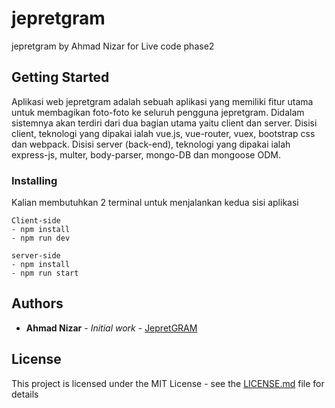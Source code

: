 # jepretgram
jepretgram by Ahmad Nizar for Live code phase2

## Getting Started

Aplikasi web jepretgram adalah sebuah aplikasi yang memiliki fitur utama untuk membagikan foto-foto
ke seluruh pengguna jepretgram. Didalam sistemnya akan terdiri dari dua bagian utama yaitu client dan server. Disisi client, teknologi yang dipakai ialah vue.js, vue-router, vuex, bootstrap css dan webpack. Disisi server (back-end), teknologi yang dipakai ialah express-js, multer, body-parser, mongo-DB dan mongoose ODM.

### Installing

Kalian membutuhkan 2 terminal untuk menjalankan kedua sisi aplikasi

```
Client-side
- npm install
- npm run dev
```

```
server-side
- npm install
- npm run start
```

## Authors

* **Ahmad Nizar** - *Initial work* - [JepretGRAM](https://github.com/AhmadNizar)

## License

This project is licensed under the MIT License - see the [LICENSE.md](LICENSE.md) file for details

